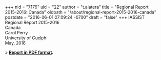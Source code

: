 +++
nid = "7179"
uid = "22"
author = "t.alatera"
title = "Regional Report 2015-2016: Canada"
oldpath = "/about/regional-report-2015-2016-canada"
postdate = "2016-06-01 07:09:24 -0700"
draft = "false"
+++
IASSIST Regional Report 2015-2016\
Canada\
Carol Perry\
University of Guelph\
May, 2016

» **[Report in PDF
format](http://iassistdata.org/file/about/canada_regional_report_2015-2016.pdf).**
